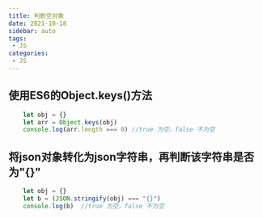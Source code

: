```yaml
---
title: 判断空对象
date: 2021-10-18
sidebar: auto
tags: 
 - JS
categories:
 - JS
---
```


## 使用ES6的Object.keys()方法
```javascript
    let obj = {}
    let arr = Object.keys(obj)
    console.log(arr.length === 0) //true 为空，false 不为空
```

## 将json对象转化为json字符串，再判断该字符串是否为"{}"
```javascript
    let obj = {}
    let b = (JSON.stringify(obj) === "{}")
    console.log(b)  //true 为空，false 不为空
```
